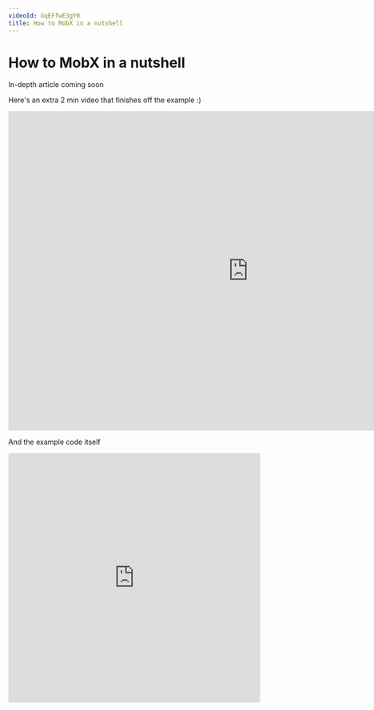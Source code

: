 ```yaml
---
videoId: GqEFfwE3gY0
title: How to MobX in a nutshell
---
```


# How to MobX in a nutshell

In-depth article coming soon

Here's an extra 2 min video that finishes off the example :)

<iframe width="960" height="640" src="https://www.youtube.com/embed/wHGnyJFYykE" frameborder="0" allow="autoplay; encrypted-media" allowfullscreen></iframe>

And the example code itself

<iframe src="https://codesandbox.io/embed/z3757rwj7x" style="width:100%; height:500px; border:0; border-radius: 4px; overflow:hidden;" sandbox="allow-modals allow-forms allow-popups allow-scripts allow-same-origin"></iframe>
